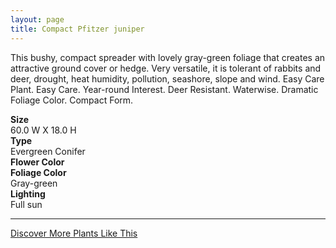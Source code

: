 ```yaml
---
layout: page
title: Compact Pfitzer juniper
---
```


<div class="row">
  <div class="col-md-4">
    <div class="plant-image plant-image-large" style="background-image: url(&quot;https://s3-us-west-1.amazonaws.com/images.plantwithbloom.com/compact_pfitzer_juniper.jpg&quot;);"></div>
  </div>
  <div class="col-md-8">
    <div>
      <p>This bushy, compact spreader with lovely gray-green foliage that creates an attractive ground cover or hedge. Very versatile, it is tolerant of rabbits and deer, drought, heat  humidity, pollution, seashore, slope and wind. Easy Care Plant. Easy Care. Year-round Interest. Deer Resistant. Waterwise. Dramatic Foliage Color. Compact Form.</p>
      <div class="row">
        <div class="col-md-3">
          <strong>Size</strong>
        </div>
        <div class="col-md-9">60.0 W X 18.0 H</div>
      </div>
      <div class="row">
        <div class="col-md-3">
          <strong>Type</strong>
        </div>
        <div class="col-md-9">Evergreen Conifer</div>
      </div>
      <div class="row">
        <div class="col-md-3">
          <strong>Flower Color</strong>
        </div>
        <div class="col-md-9"/>
      </div>
      <div class="row">
        <div class="col-md-3">
          <strong>Foliage Color</strong>
        </div>
        <div class="col-md-9">Gray-green</div>
      </div>
      <div class="row">
        <div class="col-md-3">
          <strong>Lighting</strong>
        </div>
        <div class="col-md-9">Full sun</div>
      </div>
    </div>
    <hr/>
    <a class="btn btn-default" href="http://app.plantwithbloom.com/search">Discover More Plants Like This</a>
  </div>
</div>